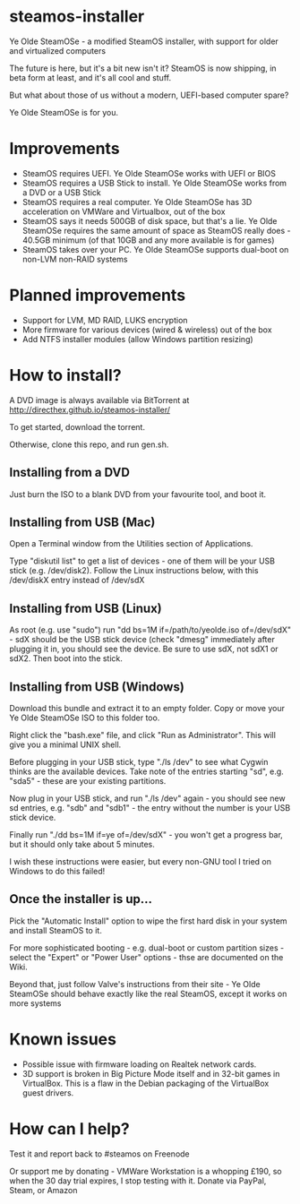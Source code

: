 steamos-installer
=================

Ye Olde SteamOSe - a modified SteamOS installer, with support for older and virtualized computers

The future is here, but it's a bit new isn't it?
SteamOS is now shipping, in beta form at least, and it's all cool and stuff.

But what about those of us without a modern, UEFI-based computer spare?

Ye Olde SteamOSe is for you.

Improvements
============
* SteamOS requires UEFI. Ye Olde SteamOSe works with UEFI or BIOS
* SteamOS requires a USB Stick to install. Ye Olde SteamOSe works from a DVD or a USB Stick
* SteamOS requires a real computer. Ye Olde SteamOSe has 3D acceleration on VMWare and Virtualbox, out of the box
* SteamOS says it needs 500GB of disk space, but that's a lie. Ye Olde SteamOSe requires the same amount of space as SteamOS really does - 40.5GB minimum (of that 10GB and any more available is for games)
* SteamOS takes over your PC. Ye Olde SteamOSe supports dual-boot on non-LVM non-RAID systems

Planned improvements
====================
* Support for LVM, MD RAID, LUKS encryption
* More firmware for various devices (wired & wireless) out of the box
* Add NTFS installer modules (allow Windows partition resizing)

How to install?
===============
A DVD image is always available via BitTorrent at http://directhex.github.io/steamos-installer/

To get started, download the torrent.

Otherwise, clone this repo, and run gen.sh.

Installing from a DVD
---------------------
Just burn the ISO to a blank DVD from your favourite tool, and boot it.

Installing from USB (Mac)
-------------------------
Open a Terminal window from the Utilities section of Applications.

Type "diskutil list" to get a list of devices - one of them will be your USB stick (e.g. /dev/disk2). Follow the Linux instructions below, with this /dev/diskX entry instead of /dev/sdX

Installing from USB (Linux)
---------------------------
As root (e.g. use "sudo") run "dd bs=1M if=/path/to/yeolde.iso of=/dev/sdX" - sdX should be the USB stick device (check "dmesg" immediately after plugging it in, you should see the device. Be sure to use sdX, not sdX1 or sdX2. Then boot into the stick.

Installing from USB (Windows)
-----------------------------
Download this bundle and extract it to an empty folder. Copy or move your Ye Olde SteamOSe ISO to this folder too.

Right click the "bash.exe" file, and click "Run as Administrator". This will give you a minimal UNIX shell.

Before plugging in your USB stick, type "./ls /dev" to see what Cygwin thinks are the available devices. Take note of the entries starting "sd", e.g. "sda5" - these are your existing partitions.

Now plug in your USB stick, and run "./ls /dev" again - you should see new sd entries, e.g. "sdb" and "sdb1" - the entry without the number is your USB stick device.

Finally run "./dd bs=1M if=ye<TAB> of=/dev/sdX" - you won't get a progress bar, but it should only take about 5 minutes.

I wish these instructions were easier, but every non-GNU tool I tried on Windows to do this failed!

Once the installer is up...
---------------------------
Pick the "Automatic Install" option to wipe the first hard disk in your system and install SteamOS to it.

For more sophisticated booting - e.g. dual-boot or custom partition sizes - select the "Expert" or "Power User" options - thse are documented on the Wiki.

Beyond that, just follow Valve's instructions from their site - Ye Olde SteamOSe should behave exactly like the real SteamOS, except it works on more systems

Known issues
============
* Possible issue with firmware loading on Realtek network cards.
* 3D support is broken in Big Picture Mode itself and in 32-bit games in VirtualBox. This is a flaw in the Debian packaging of the VirtualBox guest drivers.

How can I help?
===============
Test it and report back to #steamos on Freenode

Or support me by donating - VMWare Workstation is a whopping £190, so when the 30 day trial expires, I stop testing with it. Donate via PayPal, Steam, or Amazon
